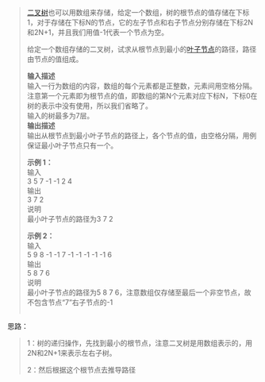 <blockquote> 
 <p><a href="https://so.csdn.net/so/search?q=%E4%BA%8C%E5%8F%89%E6%A0%91&amp;spm=1001.2101.3001.7020" target="_blank" class="hl hl-1" data-report-click="{&quot;spm&quot;:&quot;1001.2101.3001.7020&quot;,&quot;dest&quot;:&quot;https://so.csdn.net/so/search?q=%E4%BA%8C%E5%8F%89%E6%A0%91&amp;spm=1001.2101.3001.7020&quot;,&quot;extra&quot;:&quot;{\&quot;searchword\&quot;:\&quot;二叉树\&quot;}&quot;}" data-tit="二叉树" data-pretit="二叉树">二叉树</a>也可以用数组来存储，给定一个数组，树的根节点的值存储在下标1，对于存储在下标N的节点，它的左子节点和右子节点分别存储在下标2N和2N+1，并且我们用值-1代表一个节点为空。</p> 
 <p>给定一个数组存储的二叉树，试求从根节点到最小的<a href="https://so.csdn.net/so/search?q=%E5%8F%B6%E5%AD%90%E8%8A%82%E7%82%B9&amp;spm=1001.2101.3001.7020" target="_blank" class="hl hl-1" data-report-click="{&quot;spm&quot;:&quot;1001.2101.3001.7020&quot;,&quot;dest&quot;:&quot;https://so.csdn.net/so/search?q=%E5%8F%B6%E5%AD%90%E8%8A%82%E7%82%B9&amp;spm=1001.2101.3001.7020&quot;,&quot;extra&quot;:&quot;{\&quot;searchword\&quot;:\&quot;叶子节点\&quot;}&quot;}" data-tit="叶子节点" data-pretit="叶子节点">叶子节点</a>的路径，路径由节点的值组成。</p> 
 <p><strong>输入描述</strong><br> 输入一行为数组的内容，数组的每个元素都是正整数，元素间用空格分隔。<br> 注意第一个元素即为根节点的值，即数组的第N个元素对应下标N，下标0在树的表示中没有使用，所以我们省略了。<br> 输入的树最多为7层。<br><strong>输出描述</strong><br> 输出从根节点到最小叶子节点的路径上，各个节点的值，由空格分隔，用例保证最小叶子节点只有一个。</p> 
 <p><strong>示例 1：</strong><br> 输入<br> 3 5 7 -1 -1 2 4<br> 输出<br> 3 7 2<br> 说明<br> 最小叶子节点的路径为3 7 2</p> 
 <p><strong>示例 2：</strong><br> 输入<br> 5 9 8 -1 -1 7 -1 -1 -1 -1 -1 6<br> 输出<br> 5 8 7 6<br> 说明<br> 最小叶子节点的路径为5 8 7 6，注意数组仅存储至最后一个非空节点，故不包含节点“7”右子节点的-1</p> 
 <p><img alt="" src="https://img-blog.csdnimg.cn/d9fb087afbed4094ba1042d27a375156.png"></p> 
 <p></p> 
</blockquote>
思路：
<blockquote> 
 <p>1：树的递归操作，先找到最小的根节点，注意二叉树是用数组表示的，用 2N和2N+1来表示左右子树。</p> 
 <p>2：然后根据这个根节点去推导路径</p> 
</blockquote>